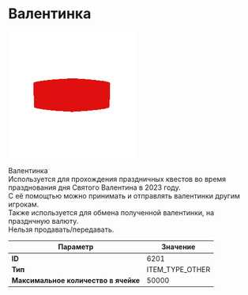 # Валентинка

![Item Image](../img/6201.webp?raw=true)

Валентинка<br>Используется для прохождения праздничных квестов во время празднования дня Святого Валентина в 2023 году.<br>С её помощтью можно принимать и отправлять валентинки другим игрокам. <br>Также используется для обмена полученной валентинки, на празднчную валюту.<br>Нельзя продавать/передавать.


| Параметр | Значение |
|----------|----------|
| **ID** | 6201 |
| **Тип** | ITEM_TYPE_OTHER |
| **Максимальное количество в ячейке** | 50000 |


